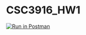 # CSC3916_HW1
[![Run in Postman](https://run.pstmn.io/button.svg)](https://god.postman.co/run-collection/1f132cb4125296d7e56f#?env%5BCSCI_HW1%5D=W10=)
